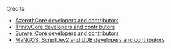 Credits:

- [AzerothCore developers and contributors](https://github.com/AzerothCore/azerothcore-wotlk/graphs/contributors)
- [TrinityCore developers and contributors](https://github.com/TrinityCore/TrinityCore/blob/3.3.5/AUTHORS)
- [SunwellCore developers and contributors](http://www.azerothcore.org/pages/sunwell.pl/)
- [MaNGOS, ScriptDev2 and UDB developers and contributors](https://github.com/cmangos/mangos-wotlk/blob/master/AUTHORS.md)
